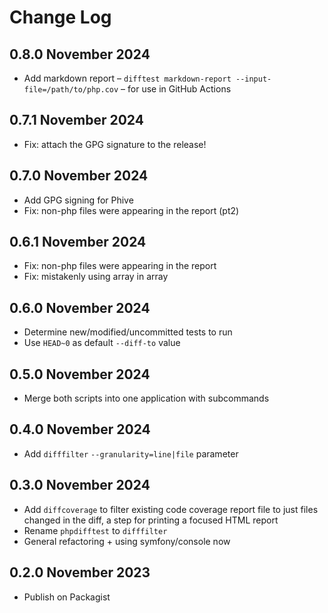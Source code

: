 # Change Log

## 0.8.0 November 2024

* Add markdown report – `difftest markdown-report --input-file=/path/to/php.cov` – for use in GitHub Actions 

## 0.7.1 November 2024

* Fix: attach the GPG signature to the release!

## 0.7.0 November 2024

* Add GPG signing for Phive
* Fix: non-php files were appearing in the report (pt2)

## 0.6.1 November 2024

* Fix: non-php files were appearing in the report
* Fix: mistakenly using array in array

## 0.6.0 November 2024

* Determine new/modified/uncommitted tests to run
* Use `HEAD~0` as default `--diff-to` value

## 0.5.0 November 2024

* Merge both scripts into one application with subcommands

## 0.4.0 November 2024

* Add `difffilter` `--granularity=line|file` parameter

## 0.3.0 November 2024

* Add `diffcoverage` to filter existing code coverage report file to just files changed in the diff, a step for printing a focused HTML report
* Rename `phpdifftest` to `difffilter`
* General refactoring + using symfony/console now

## 0.2.0 November 2023

* Publish on Packagist